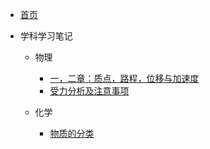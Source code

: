 
- [首页](README.md)

- 学科学习笔记

	- 物理

		- [一，二章：质点，路程，位移与加速度](学科学习笔记/物理/必修一/一，二章：质点，路程，位移与加速度.md)
		- [受力分析及注意事项](学科学习笔记/物理/必修一/受力分析及注意事项.md)

	- 化学
	
		- [物质的分类](学科学习笔记/化学/必修一/物质的分类.md)